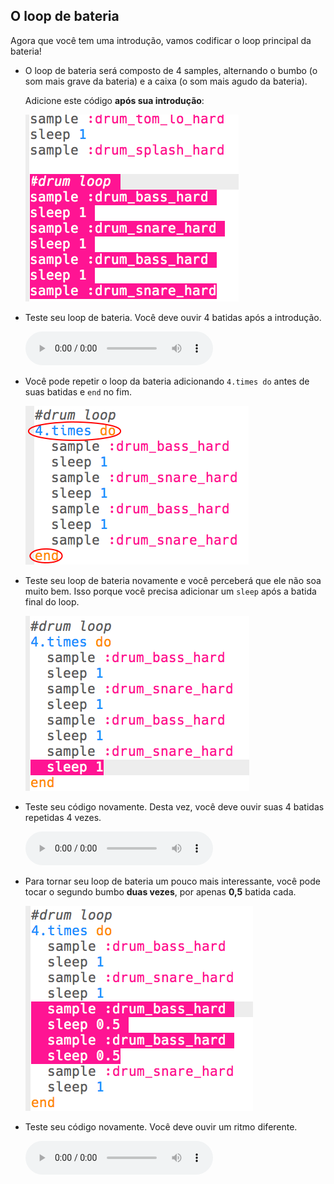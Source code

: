 ## O loop de bateria

Agora que você tem uma introdução, vamos codificar o loop principal da bateria!

+ O loop de bateria será composto de 4 samples, alternando o bumbo (o som mais grave da bateria) e a caixa (o som mais agudo da bateria).
    
    Adicione este código **após sua introdução**:
    
    ![captura de tela](images/drum-main.png)

+ Teste seu loop de bateria. Você deve ouvir 4 batidas após a introdução.
    
    <div id="audio-preview" class="pdf-hidden">
      <audio controls preload> <source src="resources/drums-loop-1.mp3" type="audio/mpeg"> Seu navegador não suporta o elemento de <code>áudio</code>. </audio>
    </div>
+ Você pode repetir o loop da bateria adicionando `4.times do` antes de suas batidas e `end` no fim.
    
    ![captura de tela](images/drum-loop-bug.png)

+ Teste seu loop de bateria novamente e você perceberá que ele não soa muito bem. Isso porque você precisa adicionar um `sleep` após a batida final do loop.
    
    ![captura de tela](images/drum-loop-fix.png)

+ Teste seu código novamente. Desta vez, você deve ouvir suas 4 batidas repetidas 4 vezes.
    
    <div id="audio-preview" class="pdf-hidden">
      <audio controls preload> <source src="resources/drums-loop-2.mp3" type="audio/mpeg"> Seu navegador não suporta o elemento de <code>áudio</code>. </audio>
    </div>
+ Para tornar seu loop de bateria um pouco mais interessante, você pode tocar o segundo bumbo **duas vezes**, por apenas **0,5** batida cada.
    
    ![captura de tela](images/drum-loop-double.png)

+ Teste seu código novamente. Você deve ouvir um ritmo diferente.
    
    <div id="audio-preview" class="pdf-hidden">
      <audio controls preload> <source src="resources/drums-loop-3.mp3" type="audio/mpeg"> Seu navegador não suporta o elemento de <code>áudio</code>. </audio>
    </div>